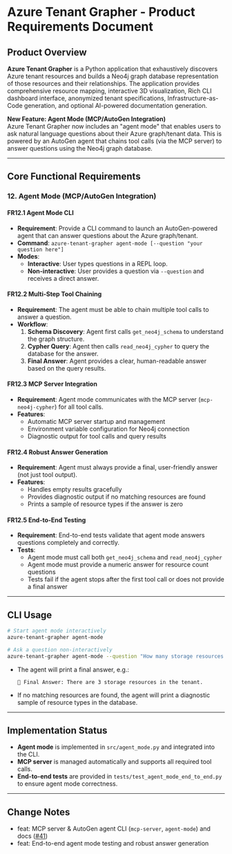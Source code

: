 # Azure Tenant Grapher - Product Requirements Document

## Product Overview

**Azure Tenant Grapher** is a Python application that exhaustively discovers Azure tenant resources and builds a Neo4j graph database representation of those resources and their relationships. The application provides comprehensive resource mapping, interactive 3D visualization, Rich CLI dashboard interface, anonymized tenant specifications, Infrastructure-as-Code generation, and optional AI-powered documentation generation.

**New Feature: Agent Mode (MCP/AutoGen Integration)**  
Azure Tenant Grapher now includes an "agent mode" that enables users to ask natural language questions about their Azure graph/tenant data. This is powered by an AutoGen agent that chains tool calls (via the MCP server) to answer questions using the Neo4j graph database.

---

## Core Functional Requirements

### 12. Agent Mode (MCP/AutoGen Integration)

#### FR12.1 Agent Mode CLI

- **Requirement**: Provide a CLI command to launch an AutoGen-powered agent that can answer questions about the Azure graph/tenant.
- **Command**: `azure-tenant-grapher agent-mode [--question "your question here"]`
- **Modes**:
  - **Interactive**: User types questions in a REPL loop.
  - **Non-interactive**: User provides a question via `--question` and receives a direct answer.

#### FR12.2 Multi-Step Tool Chaining

- **Requirement**: The agent must be able to chain multiple tool calls to answer a question.
- **Workflow**:
  1. **Schema Discovery**: Agent first calls `get_neo4j_schema` to understand the graph structure.
  2. **Cypher Query**: Agent then calls `read_neo4j_cypher` to query the database for the answer.
  3. **Final Answer**: Agent provides a clear, human-readable answer based on the query results.

#### FR12.3 MCP Server Integration

- **Requirement**: Agent mode communicates with the MCP server (`mcp-neo4j-cypher`) for all tool calls.
- **Features**:
  - Automatic MCP server startup and management
  - Environment variable configuration for Neo4j connection
  - Diagnostic output for tool calls and query results

#### FR12.4 Robust Answer Generation

- **Requirement**: Agent must always provide a final, user-friendly answer (not just tool output).
- **Features**:
  - Handles empty results gracefully
  - Provides diagnostic output if no matching resources are found
  - Prints a sample of resource types if the answer is zero

#### FR12.5 End-to-End Testing

- **Requirement**: End-to-end tests validate that agent mode answers questions completely and correctly.
- **Tests**:
  - Agent mode must call both `get_neo4j_schema` and `read_neo4j_cypher`
  - Agent mode must provide a numeric answer for resource count questions
  - Tests fail if the agent stops after the first tool call or does not provide a final answer

---

## CLI Usage

```bash
# Start agent mode interactively
azure-tenant-grapher agent-mode

# Ask a question non-interactively
azure-tenant-grapher agent-mode --question "How many storage resources are in the tenant?"
```

- The agent will print a final answer, e.g.:
  ```
  🎯 Final Answer: There are 3 storage resources in the tenant.
  ```

- If no matching resources are found, the agent will print a diagnostic sample of resource types in the database.

---

## Implementation Status

- **Agent mode** is implemented in `src/agent_mode.py` and integrated into the CLI.
- **MCP server** is managed automatically and supports all required tool calls.
- **End-to-end tests** are provided in `tests/test_agent_mode_end_to_end.py` to ensure agent mode correctness.

---

## Change Notes

- feat: MCP server & AutoGen agent CLI (`mcp-server`, `agent-mode`) and docs ([#41](https://github.com/your-repo/azure-tenant-grapher/issues/41))
- feat: End-to-end agent mode testing and robust answer generation
